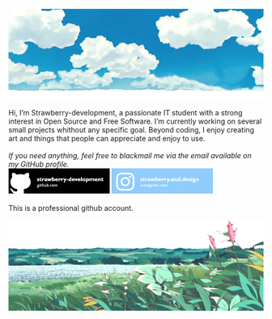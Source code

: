 ![head.png](https://github.com/strawberry-development/strawberry-development/blob/main/header.png)


Hi, I’m Strawberry-development, a passionate IT student with a strong interest in Open Source and Free Software. I’m currently working on several small projects whithout any specific goal. Beyond coding, I enjoy creating art and things that people can appreciate and enjoy to use.
<br><br>
<em>If you need anything, feel free to blackmail me via the email available on my GitHub profile.</em><br>
<a href="https://github.com/strawberry-development"><img src="https://github.com/strawberry-development/strawberry-development/blob/main/github-banner.png" style="width: 200px; height: auto;" /></a>
<a href="https://www.instagram.com/strawberry.and.design/"><img src="https://github.com/strawberry-development/strawberry-development/blob/main/instagram-banner.png" style="width: 200px; height: auto;" /></a>
<br><br>
This is a professional github account.

![footer.png](https://github.com/strawberry-development/strawberry-development/blob/main/footer.png)
